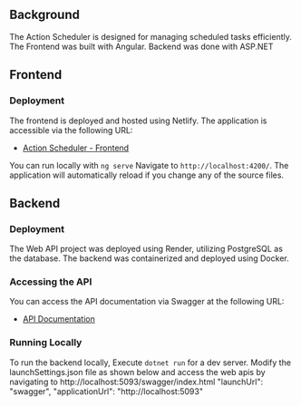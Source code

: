 ## Background
The Action Scheduler is designed for managing scheduled tasks efficiently.
The Frontend was built with Angular. Backend was done with ASP.NET


## Frontend

### Deployment
The frontend is deployed and hosted using Netlify. The application is accessible via the following URL:
- [Action Scheduler - Frontend](https://actionscheduler.netlify.app)

You can run locally with `ng serve` Navigate to `http://localhost:4200/`. The application will automatically reload if you change any of the source files.


## Backend

### Deployment
The Web API project was deployed using Render, utilizing PostgreSQL as the database. The backend was containerized and deployed using Docker.

### Accessing the API
You can access the API documentation via Swagger at the following URL:
- [API Documentation](https://todolist-qlng.onrender.com/swagger/index.html)

### Running Locally
To run the backend locally, 
Execute `dotnet run` for a dev server. Modify the launchSettings.json file as shown below and access the web apis by navigating to http://localhost:5093/swagger/index.html 
      "launchUrl": "swagger",
      "applicationUrl": "http://localhost:5093"
